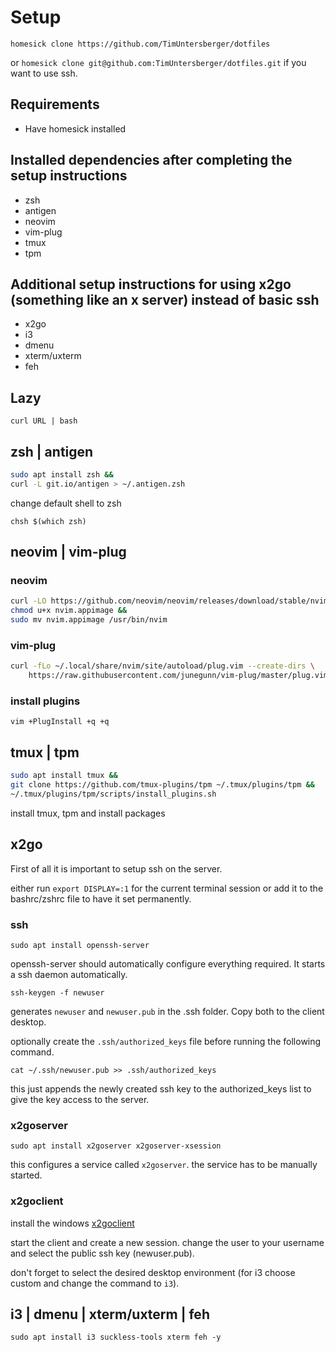 # Setup

`homesick clone https://github.com/TimUntersberger/dotfiles`

or `homesick clone git@github.com:TimUntersberger/dotfiles.git` if you want to use ssh.

## Requirements

* Have homesick installed

## Installed dependencies after completing the setup instructions

* zsh
* antigen
* neovim
* vim-plug
* tmux
* tpm

## Additional setup instructions for using x2go (something like an x server) instead of basic ssh

* x2go
* i3
* dmenu
* xterm/uxterm
* feh

## Lazy

`curl URL | bash`

## zsh | antigen

```bash
sudo apt install zsh &&
curl -L git.io/antigen > ~/.antigen.zsh
```

change default shell to zsh

`chsh $(which zsh)`

## neovim | vim-plug

### neovim

```bash
curl -LO https://github.com/neovim/neovim/releases/download/stable/nvim.appimage &&
chmod u+x nvim.appimage && 
sudo mv nvim.appimage /usr/bin/nvim
```

### vim-plug

```bash
curl -fLo ~/.local/share/nvim/site/autoload/plug.vim --create-dirs \
    https://raw.githubusercontent.com/junegunn/vim-plug/master/plug.vim
```

### install plugins

`vim +PlugInstall +q +q`

## tmux | tpm

```bash
sudo apt install tmux &&
git clone https://github.com/tmux-plugins/tpm ~/.tmux/plugins/tpm &&
~/.tmux/plugins/tpm/scripts/install_plugins.sh
```
install tmux, tpm and install packages

## x2go

First of all it is important to setup ssh on the server.

either run `export DISPLAY=:1` for the current terminal session or add it to the bashrc/zshrc file to have it set permanently.

### ssh

`sudo apt install openssh-server`

openssh-server should automatically configure everything required. It starts a ssh daemon automatically.

`ssh-keygen -f newuser`

generates `newuser` and `newuser.pub` in the .ssh folder. Copy both to the client desktop.

optionally create the `.ssh/authorized_keys` file before running the following command.

`cat ~/.ssh/newuser.pub >> .ssh/authorized_keys`

this just appends the newly created ssh key to the authorized_keys list to give the key access to the server.

### x2goserver

`sudo apt install x2goserver x2goserver-xsession`

this configures a service called `x2goserver`. the service has to be manually started.

### x2goclient

install the windows [x2goclient](code.x2go.org/releases/X2GoClient_latest_mswin32-setup.exe)

start the client and create a new session. change the user to your username and select the public ssh key (newuser.pub).

don't forget to select the desired desktop environment (for i3 choose custom and change the command to `i3`).

## i3 | dmenu | xterm/uxterm | feh

`sudo apt install i3 suckless-tools xterm feh -y`
